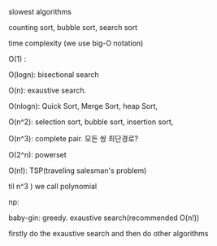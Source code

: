 slowest algorithms

counting sort, bubble sort, search sort



time complexity (we use big-O notation)

O(1) :

O(logn): bisectional search

O(n): exaustive search.

O(nlogn): Quick Sort, Merge Sort, heap Sort, 

O(n^2): selection sort, bubble sort, insertion sort, 

O(n^3): complete pair. 모든 쌍 최단경로?

O(2^n): powerset

O(n!): TSP(traveling salesman's problem)

til n^3 ) we call polynomial

np: 



baby-gin: greedy. exaustive search(recommended O(n!))



firstly do the exaustive search and then do other algorithms